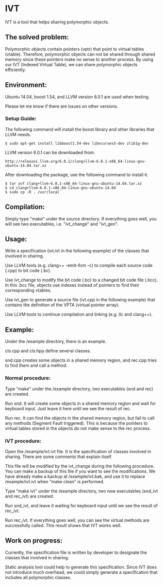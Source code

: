 # IVT

IVT is a tool that helps sharing polymorphic objects.

## The solved problem:

Polymorphic objects contain pointers (vptr) that point to virtual tables (vtable).
Therefore, polymorphic objects can not be shared through shared memory since these pointers make no sense to another process.
By using our IVT (Indexed Virtual Table), we can share polymorphic objects efficiently.

## Environment:

Ubuntu 14.04, boost 1.54, and LLVM version 6.0.1 are used when testing.

Please let me know if there are issues on other versions.

### Setup Guide:

The following command will install the boost library and other libraries that LLVM needs.

<pre><code>$ sudo apt-get install libboost1.54-dev libncurses5-dev zlib1g-dev
</code></pre>

LLVM version 6.0.1 can be downloaded from:

<pre><code>http://releases.llvm.org/6.0.1/clang+llvm-6.0.1-x86_64-linux-gnu-ubuntu-14.04.tar.xz
</code></pre>

After downloading the package, use the following command to install it.

<pre><code>$ tar xvf clang+llvm-6.0.1-x86_64-linux-gnu-ubuntu-14.04.tar.xz
$ cd clang+llvm-6.0.1-x86_64-linux-gnu-ubuntu-14.04
$ sudo cp -R . /usr/local
</code></pre>

## Compilation:

Simply type "make" under the source directory.
If everything goes well, you will see two executables, i.e. "ivt_change" and "ivt_gen".

## Usage:

Write a specification (ivt.ivt in the following example) of the classes that involved in sharing.

Use LLVM tools (e.g. clang++ -emit-llvm -c) to compile each source code (.cpp) to bit code (.bc).

Use ivt_change to modify the bit code (.bc) to a changed bit code file (.bcc). In this .bcc file, objects use indexes instead of pointers to find their corresponding vtables.

Use ivt_gen to generate a source file (ivt.cpp in the following example) that contains the definition of the VPTA (virtual pointer array).

Use LLVM tools to continue compilation and linking (e.g. llc and clang++).

## Example:

Under the /example directory, there is an example.

cls.cpp and cls.hpp define several classes.

snd.cpp creates some objects in a shared memory region, and rec.cpp tries to find them and call a method.

### Normal procedure:

Type "make" under the /example directory, two executables (snd and rec) are created.

Run snd. It will create some objects in a shared memory region and wait for keyboard input. Just leave it here until we see the result of rec.

Run rec. It can find the objects in the shared memory region, but fail to call any methods (Segment Fault triggered). This is because the pointers to virtual tables stored in the objects do not make sense to the rec process.

### IVT procedure:

Open the /example/ivt.ivt file. It is the specification of classes involved in sharing. There are some comments that explain itself.

This file will be modified by the ivt_change during the following procedure. You can make a backup of this file if you want to see the modifications. We have already make a backup at /example/ivt.bak, and use it to replace /example/ivt.ivt when "make clean" is performed.

Type "make ivt" under the /example directory, two new executables (snd_ivt and rec_ivt) are created.

Run snd_ivt, and leave it waiting for keyboard input until we see the result of rec_ivt.

Run rec_ivt. If everything goes well, you can see the virtual methods are successfully called. This result shows that IVT works well.

## Work on progress:

Currently, the specification file is written by developer to designate the classes that involved in sharing.

Static analysis tool could help to generate this specification. Since IVT does not introduce much overhead, we could simply generate a specification that includes all polymorphic classes.
